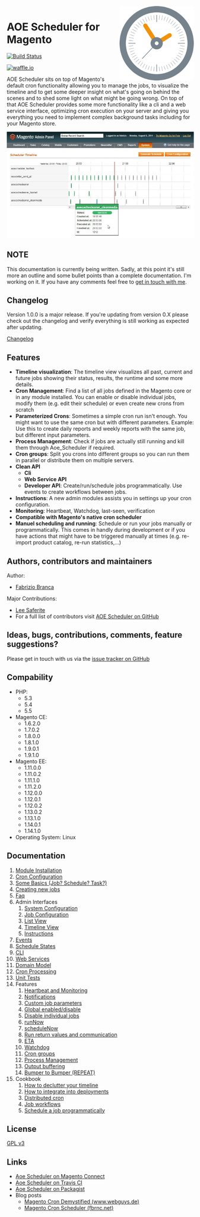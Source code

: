 <img align="right" style="float: right; height: 200px;" src="doc/images/Aoe_Scheduler_Icon.png">

# AOE Scheduler for Magento

[![Build Status](https://travis-ci.org/AOEpeople/Aoe_Scheduler.svg)](https://travis-ci.org/AOEpeople/Aoe_Scheduler)

[![waffle.io](https://badge.waffle.io/aoepeople/aoe_scheduler.png?label=ready&title=waffle.io)](https://waffle.io/aoepeople/aoe_scheduler)

AOE Scheduler sits on top of Magento's default cron functionality allowing you to manage the jobs, to visualize the timeline and to get some deeper insight on what's going on behind the scenes and to shed some light on what might be going wrong. On top of that AOE Scheduler provides some more functionality like a cli and a web service interface, optimizing cron execution on your server and giving you everything you need to implement complex background tasks including for your Magento store.

![](doc/images/timeline2.jpg)

## NOTE

This documentation is currently being written. Sadly, at this point it's still more an outline and some bullet points than a complete documentation. I'm working on it. If you have any comments feel free to [get in touch with me](https://twitter.com/fbrnc).

## Changelog

Version 1.0.0 is a major release. If you're updating from version 0.X please check out the changelog and verify everything is still working as expected after updating. 

[Changelog](changelog.md)

## Features

- **Timeline visualization**: The timeline view visualizes all past, current and future jobs showing their status, results, the runtime and some more details. 
- **Cron Management**: Find a list of all jobs defined in the Magento core or in any module installed. You can enable or disable individual jobs, modify them (e.g. edit their schedule) or even create new crons from scratch
- **Parameterized Crons**: Sometimes a simple cron run isn't enough. You might want to use the same cron but with different parameters. Example: Use this to create daily reports and weekly reports with the same job, but different input parameters.
- **Process Management**: Check if jobs are actually still running and kill them through Aoe_Scheduler if required.
- **Cron groups**: Split you crons into different groups so you can run them in parallel or distribute them on multiple servers.
- **Clean API**
	- **Cli**
	- **Web Service API**
	- **Developer API**: Create/run/schedule jobs programmatically. Use events to create workflows between jobs.
- **Instructions**: A new admin modules assists you in settings up your cron configuration.
- **Monitoring**: Heartbeat, Watchdog, last-seen, verification
- **Compatible with Magento's native cron scheduler**
- **Manuel scheduling and running**: Schedule or run your jobs manually or programmatically. This comes in handly during development or if you have actions that might have to be triggered manually at times (e.g. re-import product catalog, re-run statistics,...)


## Authors, contributors and maintainers

Author:
- [Fabrizio Branca](https://twitter.com/fbrnc)

Major Contributions:
- [Lee Saferite](https://twitter.com/leesaferite)
- For a full list of contributors visit [AOE Scheduler on GitHub](https://github.com/AOEpeople/Aoe_Scheduler/graphs/contributors)

## Ideas, bugs, contributions, comments, feature suggestions?

Please get in touch with us via the [issue tracker on GitHub](https://github.com/AOEpeople/Aoe_Scheduler/issues)

## Compability

- PHP: 
  - 5.3
  - 5.4
  - 5.5
- Magento CE: 
  - 1.6.2.0
  - 1.7.0.2
  - 1.8.0.0
  - 1.8.1.0
  - 1.9.0.1
  - 1.9.1.0
- Magento EE: 
  - 1.11.0.0
  - 1.11.0.2
  - 1.11.1.0
  - 1.11.2.0
  - 1.12.0.0
  - 1.12.0.1
  - 1.12.0.2
  - 1.13.0.2
  - 1.13.1.0
  - 1.14.0.1
  - 1.14.1.0
- Operating System: Linux

## Documentation

1. [Module Installation](doc/installation.md)
1. [Cron Configuration](doc/cron-configuration.md)
1. [Some Basics (Job? Schedule? Task?)](doc/basics.md)
1. [Creating new jobs](doc/create-job.md)
1. [Faq](doc/faq.md)
1. Admin Interfaces
    1. [System Configuration](doc/system-configuration.md)
    1. [Job Configuration](doc/job-configuration.md)
    1. [List View](doc/list-view.md)
    1. [Timeline View](doc/timeline.md)
    1. [Instructions](doc/instructions.md)
1. [Events](doc/events.md)
1. [Schedule States](doc/states.md)
1. [CLI](doc/cli.md)
1. [Web Services](doc/web-services.md)
1. [Domain Model](doc/domain-model.md)
1. [Cron Processing](doc/processing.md)
1. [Unit Tests](doc/tests.md) 
1. Features
    1. [Heartbeat and Monitoring](doc/heartbeat.md)
    1. [Notifications](doc/notifications.md)
    1. [Custom job parameters](doc/custom-job-parameters.md)
    1. [Global enabled/disable](doc/global-enable-disable.md)
    1. [Disable individual jobs](doc/disable-individual-jobs.md)
    1. [runNow](doc/run-now.md)
    1. [scheduleNow](doc/schedule-now.md)
    1. [Run return values and communication](doc/communication.md)
    1. [ETA](doc/eta.md)
    1. [Watchdog](doc/watchdog.md)
    1. [Cron groups](doc/cron-groups.md)
    1. [Process Management](doc/process-management.md)
    1. [Output buffering](doc/output-buffering.md)
    1. [Bumper to Bumper (REPEAT)](doc/bumper-to-bumper.md) 
1. Cookbook
	1. [How to declutter your timeline](doc/declutter-timeline.md)
	1. [How to integrate into deployments](doc/deployment-integration.md) 
	1. [Distributed cron](doc/distributed.md)
    1. [Job workflows](doc/job-workflows.md)
    1. [Schedule a job programmatically](doc/programmatically.md)


## License

[GPL v3](LICENSE.txt)

## Links

- [Aoe Scheduler on Magento Connect](http://www.magentocommerce.com/magento-connect/aoe-scheduler.html)
- [Aoe Scheduler on Travis CI](https://travis-ci.org/AOEpeople/Aoe_Scheduler)
- [Aoe Scheduler on Packagist](https://packagist.org/packages/aoepeople/aoe_scheduler)
- Blog posts
	- [Magento Cron Demystified (www.webguys.de)](http://www.webguys.de/magento/tuerchen-08-magento-cron-demystified/)
	- [Magento Cron Scheduler (fbrnc.net)](http://fbrnc.net/blog/2011/03/magento-cron-scheduler)
